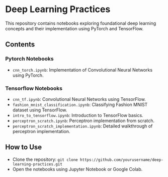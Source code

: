 # Deep Learning Practices

This repository contains notebooks exploring foundational deep learning concepts and their implementation using PyTorch and TensorFlow.

## Contents
### Pytorch Notebooks
- `cnn_torch.ipynb`: Implementation of Convolutional Neural Networks using PyTorch.

### Tensorflow Notebooks
- `cnn_tf.ipynb`: Convolutional Neural Networks using TensorFlow.
- `fashion_mnist_classification.ipynb`: Classifying Fashion MNIST dataset using TensorFlow.
- `intro_to_tensorflow.ipynb`: Introduction to TensorFlow basics.
- `perceptron_scratch.ipynb`: Perceptron implementation from scratch.
- `perceptron_scratch_implementation.ipynb`: Detailed walkthrough of perceptron implementation.

## How to Use
- Clone the repository: `git clone https://github.com/yourusername/deep-learning-practices.git`
- Open the notebooks using Jupyter Notebook or Google Colab.

